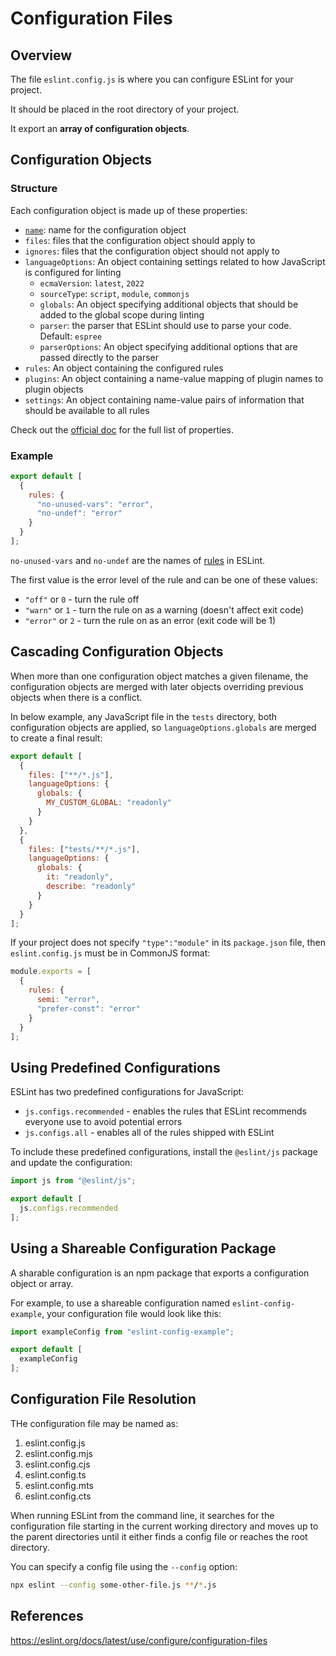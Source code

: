 # Configuration Files

## Overview

The file `eslint.config.js` is where you can configure ESLint for your project.

It should be placed in the root directory of your project.

It export an **array of configuration objects**.


## Configuration Objects

### Structure

Each configuration object is made up of these properties:
- [`name`](https://eslint.org/docs/latest/use/configure/configuration-files#configuration-naming-conventions): name for the configuration object
- `files`: files that the configuration object should apply to
- `ignores`: files that the configuration object should not apply to
- `languageOptions`: An object containing settings related to how JavaScript is configured for linting
  - `ecmaVersion`: `latest`, `2022`
  - `sourceType`: `script`, `module`, `commonjs`
  - `globals`: An object specifying additional objects that should be added to the global scope during linting
  - `parser`: the parser that ESLint should use to parse your code. Default: `espree`
  - `parserOptions`: An object specifying additional options that are passed directly to the parser
- `rules`: An object containing the configured rules
- `plugins`: An object containing a name-value mapping of plugin names to plugin objects
- `settings`: An object containing name-value pairs of information that should be available to all rules

Check out the [official doc](https://eslint.org/docs/latest/use/configure/configuration-files#configuration-objects) for the full list of properties.


### Example

```js filename="eslint.config.js"
export default [
  {
    rules: {
      "no-unused-vars": "error",
      "no-undef": "error"
    }
  }
];
```

`no-unused-vars` and `no-undef` are the names of [rules](https://eslint.org/docs/latest/rules) in ESLint.

The first value is the error level of the rule and can be one of these values:
- `"off"` or `0` - turn the rule off
- `"warn"` or `1` - turn the rule on as a warning (doesn't affect exit code)
- `"error"` or `2` - turn the rule on as an error (exit code will be 1)


## Cascading Configuration Objects

When more than one configuration object matches a given filename, the configuration objects are merged with later objects overriding previous objects when there is a conflict.

In below example, any JavaScript file in the `tests` directory, both configuration objects are applied, so `languageOptions.globals` are merged to create a final result:
```js filename="eslint.config.js"
export default [
  {
    files: ["**/*.js"],
    languageOptions: {
      globals: {
        MY_CUSTOM_GLOBAL: "readonly"
      }
    }
  },
  {
    files: ["tests/**/*.js"],
    languageOptions: {
      globals: {
        it: "readonly",
        describe: "readonly"
      }
    }
  }
];
```

If your project does not specify `"type":"module"` in its `package.json` file, then `eslint.config.js` must be in CommonJS format:
```js filename="eslint.config.js"
module.exports = [
  {
    rules: {
      semi: "error",
      "prefer-const": "error"
    }
  }
];
```


## Using Predefined Configurations

ESLint has two predefined configurations for JavaScript:

- `js.configs.recommended` - enables the rules that ESLint recommends everyone use to avoid potential errors
- `js.configs.all` - enables all of the rules shipped with ESLint

To include these predefined configurations, install the `@eslint/js` package and update the configuration:

```js filename="eslint.config.js"
import js from "@eslint/js";

export default [
  js.configs.recommended
];
```


## Using a Shareable Configuration Package

A sharable configuration is an npm package that exports a configuration object or array.

For example, to use a shareable configuration named `eslint-config-example`, your configuration file would look like this:
```js filename="eslint.config.js"
import exampleConfig from "eslint-config-example";

export default [
  exampleConfig
];
```


## Configuration File Resolution

THe configuration file may be named as:
1. eslint.config.js
2. eslint.config.mjs
3. eslint.config.cjs
4. eslint.config.ts
5. eslint.config.mts
6. eslint.config.cts

When running ESLint from the command line, it searches for the configuration file starting in the current working directory and moves up to the parent directories until it either finds a config file or reaches the root directory.

You can specify a config file using the `--config` option:
```sh
npx eslint --config some-other-file.js **/*.js
```


## References

https://eslint.org/docs/latest/use/configure/configuration-files
